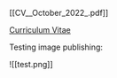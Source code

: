 
[[CV__October_2022_.pdf]]

[Curriculum Vitae](./files/CV__October_2022_.pdf)

Testing image publishing:

![[test.png]]